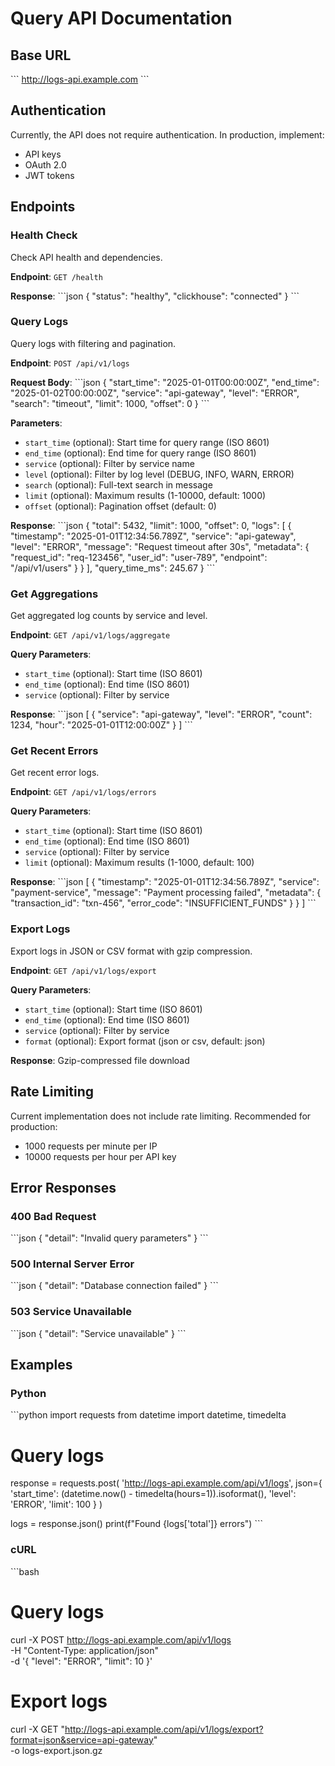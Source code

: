 # Query API Documentation

## Base URL

\`\`\`
http://logs-api.example.com
\`\`\`

## Authentication

Currently, the API does not require authentication. In production, implement:
- API keys
- OAuth 2.0
- JWT tokens

## Endpoints

### Health Check

Check API health and dependencies.

**Endpoint**: `GET /health`

**Response**:
\`\`\`json
{
  "status": "healthy",
  "clickhouse": "connected"
}
\`\`\`

### Query Logs

Query logs with filtering and pagination.

**Endpoint**: `POST /api/v1/logs`

**Request Body**:
\`\`\`json
{
  "start_time": "2025-01-01T00:00:00Z",
  "end_time": "2025-01-02T00:00:00Z",
  "service": "api-gateway",
  "level": "ERROR",
  "search": "timeout",
  "limit": 1000,
  "offset": 0
}
\`\`\`

**Parameters**:
- `start_time` (optional): Start time for query range (ISO 8601)
- `end_time` (optional): End time for query range (ISO 8601)
- `service` (optional): Filter by service name
- `level` (optional): Filter by log level (DEBUG, INFO, WARN, ERROR)
- `search` (optional): Full-text search in message
- `limit` (optional): Maximum results (1-10000, default: 1000)
- `offset` (optional): Pagination offset (default: 0)

**Response**:
\`\`\`json
{
  "total": 5432,
  "limit": 1000,
  "offset": 0,
  "logs": [
    {
      "timestamp": "2025-01-01T12:34:56.789Z",
      "service": "api-gateway",
      "level": "ERROR",
      "message": "Request timeout after 30s",
      "metadata": {
        "request_id": "req-123456",
        "user_id": "user-789",
        "endpoint": "/api/v1/users"
      }
    }
  ],
  "query_time_ms": 245.67
}
\`\`\`

### Get Aggregations

Get aggregated log counts by service and level.

**Endpoint**: `GET /api/v1/logs/aggregate`

**Query Parameters**:
- `start_time` (optional): Start time (ISO 8601)
- `end_time` (optional): End time (ISO 8601)
- `service` (optional): Filter by service

**Response**:
\`\`\`json
[
  {
    "service": "api-gateway",
    "level": "ERROR",
    "count": 1234,
    "hour": "2025-01-01T12:00:00Z"
  }
]
\`\`\`

### Get Recent Errors

Get recent error logs.

**Endpoint**: `GET /api/v1/logs/errors`

**Query Parameters**:
- `start_time` (optional): Start time (ISO 8601)
- `end_time` (optional): End time (ISO 8601)
- `service` (optional): Filter by service
- `limit` (optional): Maximum results (1-1000, default: 100)

**Response**:
\`\`\`json
[
  {
    "timestamp": "2025-01-01T12:34:56.789Z",
    "service": "payment-service",
    "message": "Payment processing failed",
    "metadata": {
      "transaction_id": "txn-456",
      "error_code": "INSUFFICIENT_FUNDS"
    }
  }
]
\`\`\`

### Export Logs

Export logs in JSON or CSV format with gzip compression.

**Endpoint**: `GET /api/v1/logs/export`

**Query Parameters**:
- `start_time` (optional): Start time (ISO 8601)
- `end_time` (optional): End time (ISO 8601)
- `service` (optional): Filter by service
- `format` (optional): Export format (json or csv, default: json)

**Response**: Gzip-compressed file download

## Rate Limiting

Current implementation does not include rate limiting. Recommended for production:
- 1000 requests per minute per IP
- 10000 requests per hour per API key

## Error Responses

### 400 Bad Request
\`\`\`json
{
  "detail": "Invalid query parameters"
}
\`\`\`

### 500 Internal Server Error
\`\`\`json
{
  "detail": "Database connection failed"
}
\`\`\`

### 503 Service Unavailable
\`\`\`json
{
  "detail": "Service unavailable"
}
\`\`\`

## Examples

### Python

\`\`\`python
import requests
from datetime import datetime, timedelta

# Query logs
response = requests.post(
    'http://logs-api.example.com/api/v1/logs',
    json={
        'start_time': (datetime.now() - timedelta(hours=1)).isoformat(),
        'level': 'ERROR',
        'limit': 100
    }
)

logs = response.json()
print(f"Found {logs['total']} errors")
\`\`\`

### cURL

\`\`\`bash
# Query logs
curl -X POST http://logs-api.example.com/api/v1/logs \
  -H "Content-Type: application/json" \
  -d '{
    "level": "ERROR",
    "limit": 10
  }'

# Export logs
curl -X GET "http://logs-api.example.com/api/v1/logs/export?format=json&service=api-gateway" \
  -o logs-export.json.gz
